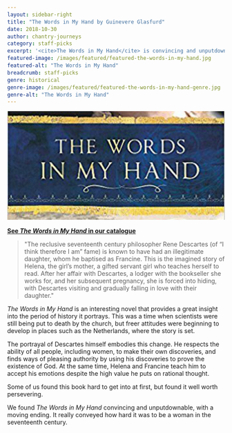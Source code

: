 ```yaml
---
layout: sidebar-right
title: "The Words in My Hand by Guinevere Glasfurd"
date: 2018-10-30
author: chantry-journeys
category: staff-picks
excerpt: '<cite>The Words in My Hand</cite> is convincing and unputdownable, with a moving ending'
featured-image: /images/featured/featured-the-words-in-my-hand.jpg
featured-alt: "The Words in My Hand"
breadcrumb: staff-picks
genre: historical
genre-image: /images/featured/featured-the-words-in-my-hand-genre.jpg
genre-alt: "The Words in My Hand"
---
```


![The Words in My Hand](/images/featured/featured-the-words-in-my-hand.jpg)

**[See <cite>The Words in My Hand</cite> in our catalogue](https://suffolk.spydus.co.uk/cgi-bin/spydus.exe/ENQ/OPAC/BIBENQ?BRN=2098928)**

> "The reclusive seventeenth century philosopher Rene Descartes (of “I think therefore I am” fame) is known to have had an illegitimate daughter, whom he baptised as Francine. This is the imagined story of Helena, the girl’s mother, a gifted servant girl who teaches herself to read. After her affair with Descartes, a lodger with the bookseller she works for, and her subsequent pregnancy, she is forced into hiding, with Descartes visiting and gradually falling in love with their daughter."

<cite>The Words in My Hand</cite> is an interesting novel that provides a great insight into the period of history it portrays. This was a time when scientists were still being put to death by the church, but freer attitudes were beginning to develop in places such as the Netherlands, where the story is set.

The portrayal of Descartes himself embodies this change. He respects the ability of all people, including women, to make their own discoveries, and finds ways of pleasing authority by using his discoveries to prove the existence of God. At the same time, Helena and Francine teach him to accept his emotions despite the high value he puts on rational thought.

Some of us found this book hard to get into at first, but found it well worth persevering.

We found <cite>The Words in My Hand</cite> convincing and unputdownable, with a moving ending. It really conveyed how hard it was to be a woman in the seventeenth century.
